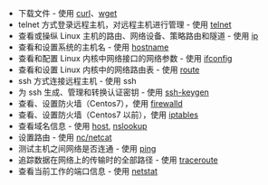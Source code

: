 - 下载文件 - 使用 [curl](https://dunwu.github.io/linux-tutorial/linux/cli/linux-cli-net.html#curl)、[wget](https://dunwu.github.io/linux-tutorial/linux/cli/linux-cli-net.html#wget)
- telnet 方式登录远程主机，对远程主机进行管理 - 使用 [telnet](https://dunwu.github.io/linux-tutorial/linux/cli/linux-cli-net.html#telnet)
- 查看或操纵 Linux 主机的路由、网络设备、策略路由和隧道 - 使用 [ip](https://dunwu.github.io/linux-tutorial/linux/cli/linux-cli-net.html#ip)
- 查看和设置系统的主机名 - 使用 [hostname](https://dunwu.github.io/linux-tutorial/linux/cli/linux-cli-net.html#hostname)
- 查看和配置 Linux 内核中网络接口的网络参数 - 使用 [ifconfig](https://dunwu.github.io/linux-tutorial/linux/cli/linux-cli-net.html#ifconfig)
- 查看和设置 Linux 内核中的网络路由表 - 使用 [route](https://dunwu.github.io/linux-tutorial/linux/cli/linux-cli-net.html#route)
- ssh 方式连接远程主机 - 使用 ssh
- 为 ssh 生成、管理和转换认证密钥 - 使用 [ssh-keygen](https://dunwu.github.io/linux-tutorial/linux/cli/linux-cli-net.html#ssh-keygen)
- 查看、设置防火墙（Centos7），使用 [firewalld](https://dunwu.github.io/linux-tutorial/linux/cli/linux-cli-net.html#firewalld)
- 查看、设置防火墙（Centos7 以前），使用 [iptables](https://dunwu.github.io/linux-tutorial/linux/cli/linux-cli-net.html#iptables)
- 查看域名信息 - 使用 [host](https://dunwu.github.io/linux-tutorial/linux/cli/linux-cli-net.html#host), [nslookup](https://dunwu.github.io/linux-tutorial/linux/cli/linux-cli-net.html#nslookup)
- 设置路由 - 使用 [nc/netcat](https://dunwu.github.io/linux-tutorial/linux/cli/linux-cli-net.html#ncnetcat)
- 测试主机之间网络是否连通 - 使用 [ping](https://dunwu.github.io/linux-tutorial/linux/cli/linux-cli-net.html#ping)
- 追踪数据在网络上的传输时的全部路径 - 使用 [traceroute](https://dunwu.github.io/linux-tutorial/linux/cli/linux-cli-net.html#traceroute)
- 查看当前工作的端口信息 - 使用 [netstat](https://dunwu.github.io/linux-tutorial/linux/cli/linux-cli-net.html#netstat)

